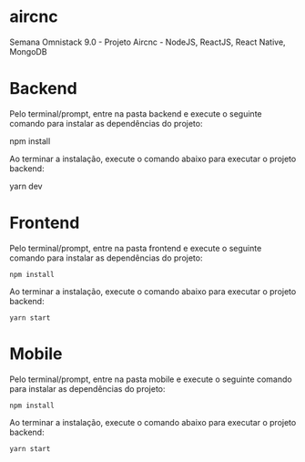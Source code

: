 # aircnc
Semana Omnistack 9.0 - Projeto Aircnc - NodeJS, ReactJS, React Native, MongoDB

# Backend

Pelo terminal/prompt, entre na pasta backend e execute o seguinte comando para instalar as dependências do projeto:

  npm install
  
Ao terminar a instalação, execute o comando abaixo para executar o projeto backend:

  yarn dev
  
# Frontend

  Pelo terminal/prompt, entre na pasta frontend e execute o seguinte comando para instalar as dependências do projeto:
  
    npm install
    
  Ao terminar a instalação, execute o comando abaixo para executar o projeto backend:
  
    yarn start
  
# Mobile

  Pelo terminal/prompt, entre na pasta mobile e execute o seguinte comando para instalar as dependências do projeto:
  
    npm install
    
  Ao terminar a instalação, execute o comando abaixo para executar o projeto backend:
  
    yarn start
    
